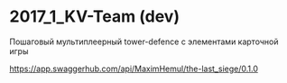 # 2017_1_KV-Team (dev)
Пошаговый мультиплеерный tower-defence с элементами карточной игры

https://app.swaggerhub.com/api/MaximHemul/the-last_siege/0.1.0
